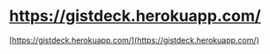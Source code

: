 <!--
id: 25666864206
link: http://tumblr.atmos.org/post/25666864206/https-gistdeck-herokuapp-com
slug: https-gistdeck-herokuapp-com
date: Fri Jun 22 2012 13:34:28 GMT-0700 (PDT)
publish: 2012-06-022
tags: 
title: https://gistdeck.herokuapp.com/
-->


https://gistdeck.herokuapp.com/
===============================

[https://gistdeck.herokuapp.com/](https://gistdeck.herokuapp.com/)

